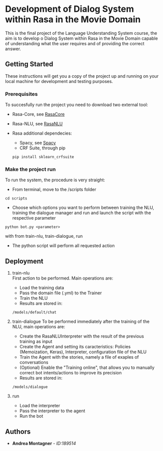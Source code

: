 # Development of Dialog System within Rasa in the Movie Domain

This is the final project of the Language Understanding System course, the aim is to develop o Dialog System within Rasa in the Movie Domain capable of understanding what the user requires and of providing the correct answer.

## Getting Started

These instructions will get you a copy of the project up and running on your local machine for development and testing purposes.

### Prerequisites

To succesfully run the project you need to download two external tool:  
   
* Rasa-Core, see [RasaCore](https://github.com/RasaHQ/rasa_core)
* Rasa-NLU, see [RasaNLU](https://github.com/RasaHQ/rasa_nlu)
* Rasa additional dependecies: 
   * Spacy, see [Spacy](https://spacy.io/usage/)
   * CRF Suite, through pip

   ```
   pip install sklearn_crfsuite
   ```   


### Make the project run

To run the system, the procedure is very straight:  

* From terminal, move to the /scripts folder  

```
cd scripts
```

* Choose which options you want to perform between training the NLU, training the dialogue manager and run and launch the script with the respective parameter  

```
python bot.py <parameter>
```
with <parameter> from train-nlu, train-dialogue, run  

* The python script will perform all requested action


## Deployment 
1. train-nlu  
   First action to be performed. Main operations are:  
   
   * Load the training data   
   * Pass the domain file (.yml) to the Trainer
   * Train the NLU
   * Results are stored in:

   ```
   /models/default/chat
   ```

2. train-dialogue
   To be performed immediately after the training of the NLU, main operations are:  
   
   * Create the RasaNLUInterpreter with the result of the previous training as input   
   * Create the Agent and setting its caracteristics: Policies (Memoization, Keras), Interpreter, configuration file of the NLU
   * Train the Agent with the stories, namely a file of exaples of conversations
   * (Optional) Enable the "Training online", that allows you to manually correct bot intents/actions to improve its precision
   * Results are stored in:

   ```
   /models/dialogue
   ```

3. run  
   * Load the interpreter   
   * Pass the interpreter to the agent
   * Run the bot

## Authors

* **Andrea Montagner** - *ID:189514*

